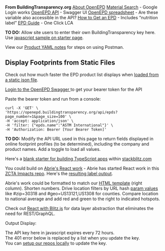 **From BuildingTransparency.org**
[About OpenEPD](https://www.buildingtransparency.org/programs/openepd/)
[Material Search](https://buildingtransparency.org/ec3/material-search) - Google Login works
[OpenEPD API](https://openepd.buildingtransparency.org/) - Swagger UI
<a href="https://docs.google.com/spreadsheets/d/1q2TW0GlLlK7yH3k5TSsWGmXyL94KPI9VUWWv9vid63A/edit">OpenEPD spreadsheet</a> - Are these variable also accessible in the API?
<a href="https://buildingtransparency.org/ec3/creator-contacts/epds">How to Get an EPD</a> - Includes  “nutrition label”
<a href="https://www.oneclicklca.com/simple-epd-guide/" target="epdGuide">EPD Guide</a> - One Click LCA<br>

<b>TO DO:</b> Allow site users to enter their own BuildingTransparency key here. Use [javascript sample on starter page](../../../localsite/start/steps/).


View our [Product YAML notes](../product/) for steps on using Postman.  



## Display Footprints from Static Files

Check out how much faster the EPD product list displays when <a href="../../../community/resources/diffbot/#feed=epd">loaded from a static json file</a>. 

<!--
<a href="../../products/#show=openepd">View Feed on Map</a> (allow 8 seconds) - also now 401 (Unauthorized) 
-->

<!--
By using a static json file, we'll load 30,000+ records (775K) in a quarter of a second, similar to the <a href="https://publictreemap.org">Santa Monica tree inventory</a>.
-->

<a href="https://openepd.buildingtransparency.org/#/epds/get_epds_id">Login to the OpenEPD Swagger </a> to get your bearer token for the  API

Paste the bearer token and run from a console:

	curl -X 'GET' \
	'https://openepd.buildingtransparency.org/api/epds?page_number=1&page_size=100' \
	-H 'accept: application/json' \
	-H 'filter: {"epds.name":"ASTM International"}' \
	-H 'Authorization: Bearer [Your Bearer Token]'

<!--
We recomend saving your own private desktop swagger file with your API commands. Coordinate updates with Loren.
-->

<b>TO DO:</b> Modify the API URL used in this page to return fields displayed in online footprint profiles (to be determined), including the company and product names. Add a toggle to load all values.

<!--
Phil wrote: Soft search terms is a feature where we *delete* search terms if there are zero returns.  It's not really what you want in an API. 
-->

Here's a [blank starter for building TypeScript apps](https://stackblitz.com/edit/typescript) within [stackblitz.com](https://stackblitz.com)

You could build on <a href="../../../community/projects/#widgets">Abrie's React work</a> - Abrie has started React work in this <a href="https://github.com/abrie/zctaimpacts">ZCTA Impacts repo</a>. Here's the <a href="https://zctaimpacts.abrie.dev/#zip=30318">resulting label output</a>. 


Abrie's work could be formatted to match our [HTML template](../../io/template/) (right column). Shorten numbers. Drive location filters by URL hash [param values](../../localsite/) like #zip=30318 and #geo=US13121,US1308 for counties. Compare location to national average and add red and green to the right to indicated hotspots.

Check out [React with Blitz.js](https://blitzjs.com) for data layer abstraction that eliminates the need for REST/GraphQL.

Output Display:
<div id="urlDisplay" style="overflow-wrap: break-word;">
The API key here in javascript expires every 72 hours.<br>
The 401 error below is replaced by a list when you update the key.<br>
You can <a href="../../../localsite/start/steps/">setup our repos locally</a> to update the key.<br><br>
</div>

<div id="clickToExpand" style="display:none">Click bars to expand</div>